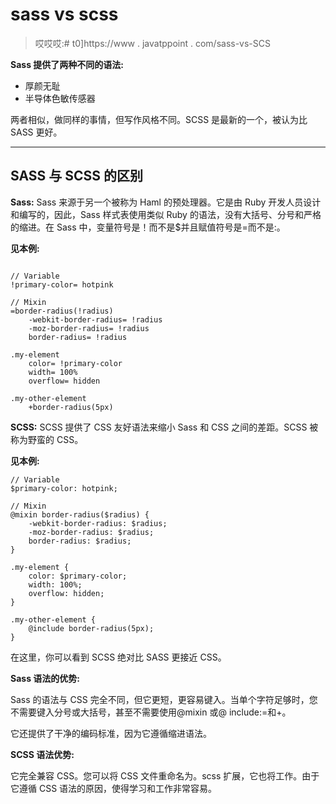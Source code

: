 # sass vs scss

> 哎哎哎:# t0]https://www . javatppoint . com/sass-vs-SCS

**Sass 提供了两种不同的语法:**

*   厚颜无耻
*   半导体色敏传感器

两者相似，做同样的事情，但写作风格不同。SCSS 是最新的一个，被认为比 SASS 更好。

* * *

## SASS 与 SCSS 的区别

**Sass:** Sass 来源于另一个被称为 Haml 的预处理器。它是由 Ruby 开发人员设计和编写的，因此，Sass 样式表使用类似 Ruby 的语法，没有大括号、分号和严格的缩进。在 Sass 中，变量符号是！而不是$并且赋值符号是=而不是:。

**见本例:**

```

// Variable
!primary-color= hotpink

// Mixin
=border-radius(!radius)
    -webkit-border-radius= !radius
    -moz-border-radius= !radius
    border-radius= !radius

.my-element
    color= !primary-color
    width= 100%
    overflow= hidden

.my-other-element
    +border-radius(5px)

```

**SCSS:** SCSS 提供了 CSS 友好语法来缩小 Sass 和 CSS 之间的差距。SCSS 被称为野蛮的 CSS。

**见本例:**

```
// Variable
$primary-color: hotpink;

// Mixin
@mixin border-radius($radius) {
    -webkit-border-radius: $radius;
    -moz-border-radius: $radius;
    border-radius: $radius;
}

.my-element {
    color: $primary-color;
    width: 100%;
    overflow: hidden;
}

.my-other-element {
    @include border-radius(5px);
}

```

在这里，你可以看到 SCSS 绝对比 SASS 更接近 CSS。

**Sass 语法的优势:**

Sass 的语法与 CSS 完全不同，但它更短，更容易键入。当单个字符足够时，您不需要键入分号或大括号，甚至不需要使用@mixin 或@ include:=和+。

它还提供了干净的编码标准，因为它遵循缩进语法。

**SCSS 语法优势:**

它完全兼容 CSS。您可以将 CSS 文件重命名为。scss 扩展，它也将工作。由于它遵循 CSS 语法的原因，使得学习和工作非常容易。